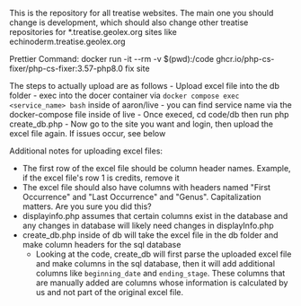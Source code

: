 This is the repository for all treatise websites.
The main one you should change is development, which should also change other treatise repositories for *.treatise.geolex.org sites like echinoderm.treatise.geolex.org

Prettier Command: docker run -it --rm -v $(pwd):/code ghcr.io/php-cs-fixer/php-cs-fixer:3.57-php8.0 fix site

The steps to actually upload are as follows
    - Upload excel file into the db folder
    - exec into the docer container via `docker compose exec <service_name> bash` inside of aaron/live
        - you can find service name via the docker-compose file inside of live
    - Once execed, cd code/db then run php create_db.php <excel file name>
    - Now go to the site you want and login, then upload the excel file again. If issues occur, see below

Additional notes for uploading excel files: 
- The first row of the excel file should be column header names. Example, if the excel file's row 1 is credits, remove it
- The excel file should also have columns with headers named "First Occurrence" and "Last Occurrence" and "Genus". Capitalization matters. Are you sure you did this?
- displayinfo.php assumes that certain columns exist in the database and any changes in database will likely need changes in displayInfo.php
- create_db.php inside of db will take the excel file in the db folder and make column headers for the sql database
    - Looking at the code, create_db will first parse the uploaded excel file and make columns in the sql database, then it will add additional columns like `beginning_date` and `ending_stage`. These columns that are manually added are columns whose information is calculated by us and not part of the original excel file.

